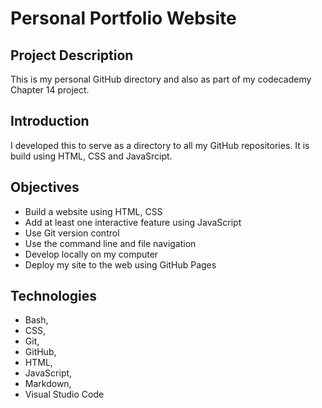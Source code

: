 # Personal Portfolio Website

## Project Description
This is my personal GitHub directory and also as part of my codecademy Chapter 14 project.

## Introduction
I developed this to serve as a directory to all my GitHub repositories. It is build using HTML, CSS and JavaSrcipt. 

## Objectives
* Build a website using HTML, CSS
* Add at least one interactive feature using JavaScript
* Use Git version control
* Use the command line and file navigation
* Develop locally on my computer
* Deploy my site to the web using GitHub Pages

## Technologies
* Bash,
* CSS,
* Git,
* GitHub,
* HTML,
* JavaScript,
* Markdown,
* Visual Studio Code
